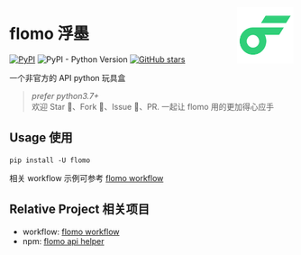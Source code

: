 <a href="https://flomoapp.com/"><img src="./flomo/media/logo-192x192.png" height="100" align="right"></a>

# flomo 浮墨

[![PyPI](https://img.shields.io/pypi/v/autolatex)](https://pypi.org/project/flomo/)
![PyPI - Python Version](https://img.shields.io/pypi/pyversions/flomo)
[![GitHub stars](https://img.shields.io/github/stars/Benature/AutoLaTeX)](https://github.com/Benature/flomo)

一个非官方的 API python 玩具盒

> *prefer python3.7+*  
> 欢迎 Star 🌟、Fork 🍴、Issue 💬、PR. 一起让 flomo 用的更加得心应手

## Usage 使用

```shell
pip install -U flomo
```

相关 workflow 示例可参考 [flomo workflow](https://github.com/Benature/flomo-workflow)

## Relative Project 相关项目

- workflow: [flomo workflow](https://github.com/Benature/flomo-workflow)
- npm: [flomo api helper](https://github.com/geekdada/flomo-api-helper)